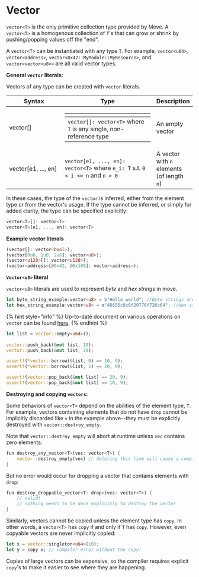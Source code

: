 # Vector

`vector<T>` is the only primitive collection type provided by Move. A `vector<T>` is a homogenous collection of `T`'s that can grow or shrink by pushing/popping values off the "end".

A `vector<T>` can be instantiated with any type `T`. For example, `vector<u64>`, `vector<address>`, `vector<0x42::MyModule::MyResource>`, and `vector<vector<u8>>` are all valid vector types.

**General `vector` literals:**

Vectors of any type can be created with `vector` literals.

<table><thead><tr><th width="179.33333333333331">Syntax</th><th width="345">Type </th><th>Description</th></tr></thead><tbody><tr><td>vector[]</td><td><table data-header-hidden><thead><tr><th></th></tr></thead><tbody><tr><td><code>vector[]: vector&#x3C;T></code> where <code>T</code> is any single, non-reference type</td></tr></tbody></table></td><td>An empty vector</td></tr><tr><td>vector[e1, ..., en]</td><td><code>vector[e1, ..., en]: vector&#x3C;T></code> where <code>e_i: T</code> s.t. <code>0 &#x3C; i &#x3C;= n</code> and <code>n > 0</code></td><td>A vector with <code>n</code> elements (of length <code>n</code>)</td></tr></tbody></table>



In these cases, the type of the `vector` is inferred, either from the element type or from the vector's usage. If the type cannot be inferred, or simply for added clarity, the type can be specified explicitly:

```rust
vector<T>[]: vector<T>
vector<T>[e1, ..., en]: vector<T>
```

**Example vector literals**

```rust
(vector[]: vector<bool>);
(vector[0u8, 1u8, 2u8]: vector<u8>);
(vector<u128>[]: vector<u128>);
(vector<address>[@0x42, @0x100]: vector<address>);
```

**`Vector<u8>` literal**

`vector<u8>` literals are used to represent _byte_ and _hex strings_ in move.

```rust
let byte_string_example:vector<u8> = b"Hello world"; //Byte strings are quoted string literals prefixed by a b
let hex_string_example:vector<u8> = x"48656c6c6f20776f726c64"; //Hex strings are quoted string literals prefixed by a x
```



{% hint style="info" %}
Up-to-date document on various operations on `vector` can be found [here](https://github.com/aptos-labs/aptos-core/blob/main/aptos-move/framework/move-stdlib/doc/vector.md#0x1\_vector).
{% endhint %}

```rust
let list = vector::empty<u64>();
        
vector::push_back(&mut list, 10);
vector::push_back(&mut list, 20);

assert!(*vector::borrow(&list, 0) == 10, 9);
assert!(*vector::borrow(&list, 1) == 20, 9);

assert!(vector::pop_back(&mut list) == 20, 9);
assert!(vector::pop_back(&mut list) == 10, 9);
```

**Destroying and copying `vectors`:**

Some behaviors of `vector<T>` depend on the abilities of the element type, `T`. For example, vectors containing elements that do not have `drop` cannot be implicitly discarded like `v` in the example above--they must be explicitly destroyed with `vector::destroy_empty`.

Note that `vector::destroy_empty` will abort at runtime unless `vec` contains zero elements:

```rust
fun destroy_any_vector<T>(vec: vector<T>) {
    vector::destroy_empty(vec) // deleting this line will cause a compiler error
}
```

But no error would occur for dropping a vector that contains elements with `drop`:

```rust
fun destroy_droppable_vector<T: drop>(vec: vector<T>) {
    // valid!
    // nothing needs to be done explicitly to destroy the vector
}
```

Similarly, vectors cannot be copied unless the element type has `copy`. In other words, a `vector<T>` has `copy` if and only if `T` has `copy`. However, even copyable vectors are never implicitly copied:

```rust
let x = vector::singleton<u64>(10);
let y = copy x; // compiler error without the copy!
```

Copies of large vectors can be expensive, so the compiler requires explicit `copy`'s to make it easier to see where they are happening.
